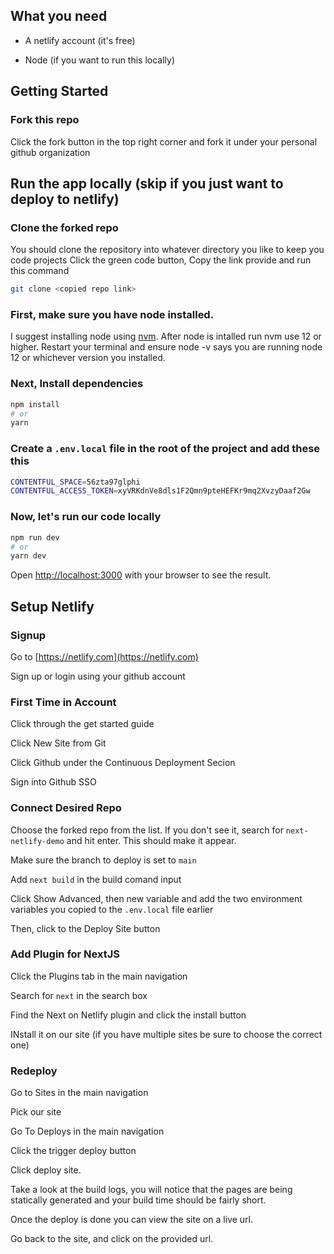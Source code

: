 ## What you need

- A netlify account (it's free)

* Node (if you want to run this locally)

## Getting Started

### Fork this repo

Click the fork button in the top right corner and fork it under your personal github organization

## Run the app locally (skip if you just want to deploy to netlify)

### Clone the forked repo

You should clone the repository into whatever directory you like to keep you code projects
Click the green code button, Copy the link provide and run this command 

```bash
git clone <copied repo link>
```

### First, make sure you have node installed.

I suggest installing node using [nvm](https://github.com/nvm-sh/nvm/blob/master/README.md). After node is intalled run nvm use 12 or higher. Restart your terminal and ensure node -v says you are running node 12 or whichever version you installed.

### Next, Install dependencies

```bash
npm install
# or
yarn
```

### Create a `.env.local` file in the root of the project and add these this

```bash
CONTENTFUL_SPACE=56zta97glphi
CONTENTFUL_ACCESS_TOKEN=xyVRKdnVe8dls1F2Qmn9pteHEFKr9mq2XvzyDaaf2Gw
```

### Now, let's run our code locally

```bash
npm run dev
# or
yarn dev
```

Open [http://localhost:3000](http://localhost:3000) with your browser to see the result.

## Setup Netlify

### Signup

Go to [https://netlify.com](https://netlify.com)

Sign up or login using your github account

### First Time in Account

Click through the get started guide

Click New Site from Git

Click Github under the Continuous Deployment Secion

Sign into Github SSO

### Connect Desired Repo

Choose the forked repo
from the list. If you don't see it, search for `next-netlify-demo` and hit enter. This should
make it appear.

Make sure the branch to deploy is set to `main`

Add `next build` in the build comand input

Click Show Advanced, then new variable and add the two environment variables you copied to the `.env.local` file earlier

Then, click to the Deploy Site button

### Add Plugin for NextJS

Click the Plugins tab in the main navigation

Search for `next` in the search box

Find the Next on Netlify plugin and click the install button

INstall it on our site (if you have multiple sites be sure to choose the correct one)

### Redeploy

Go to Sites in the main navigation

Pick our site

Go To Deploys in the main navigation

Click the trigger deploy button

Click deploy site.

Take a look at the build logs, you will notice that the pages are being statically generated and your build time should be fairly short.

Once the deploy is done you can view the site on a live url.

Go back to the site, and click on the provided url.
